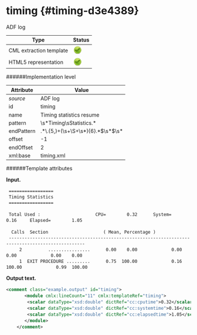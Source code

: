 # timing {#timing-d3e4389}

ADF log

| Type                                                                                                                                                | Status                                                                                                                                              |
|----|----|
| CML extraction template                                                                                                                             | ![](/imgs/Total.png)                                                                                                                                |
| HTML5 representation                                                                                                                                | ![](/imgs/Total.png)                                                                                                                                |

######Implementation level

| Attribute                                                                                                                                           | Value                                                                                                                                               |
|----|----|
| *source*                                                                                                                                            | ADF log                                                                                                                                             |
| id                                                                                                                                                  | timing                                                                                                                                              |
| name                                                                                                                                                | Timing statistics resume                                                                                                                            |
| pattern                                                                                                                                             | \\s\*Timing\\sStatistics.\*                                                                                                                         |
| endPattern                                                                                                                                          | .\*\\.{5,}+(\\s+\\S+\\s\*){6}.\*\$\\s\*\$\\s\*                                                                                                      |
| offset                                                                                                                                              | -1                                                                                                                                                  |
| endOffset                                                                                                                                           | 2                                                                                                                                                   |
| xml:base                                                                                                                                            | timing.xml                                                                                                                                          |

######Template attributes

**Input.**

     =================
     Timing Statistics
     =================
      
     Total Used :                     CPU=        0.32      System=        0.16     Elapsed=        1.05
     
      Calls  Section                     ( Mean, Percentage )
     ---------------------------------------------------------------------------------------------------
         2          ................      0.00    0.00             0.00    0.00             0.00    0.00
         1  EXIT PROCEDURE .........      0.75  100.00             0.16  100.00             0.99  100.00
         
        

**Output text.**

```xml
<comment class="example.output" id="timing">
       <module cmlx:lineCount="11" cmlx:templateRef="timing">
        <scalar dataType="xsd:double" dictRef="cc:cputime">0.32</scalar>
        <scalar dataType="xsd:double" dictRef="cc:systemtime">0.16</scalar>
        <scalar dataType="xsd:double" dictRef="cc:elapsedtime">1.05</scalar>
       </module>  
    </comment>
```
